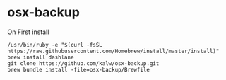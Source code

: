 # osx-backup

On First install

```
/usr/bin/ruby -e "$(curl -fsSL https://raw.githubusercontent.com/Homebrew/install/master/install)"
brew install dashlane 
git clone https://github.com/kalw/osx-backup.git
brew bundle install -file=osx-backup/Brewfile
```
